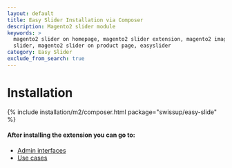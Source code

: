 ```yaml
---
layout: default
title: Easy Slider Installation via Composer
description: Magento2 slider module
keywords: >
  magento2 slider on homepage, magento2 slider extension, magento2 image
  slider, magento2 slider on product page, easyslider
category: Easy Slider
exclude_from_search: true
---
```


# Installation

{% include installation/m2/composer.html package="swissup/easy-slide" %}

#### After installing the extension you can go to:

 *  [Admin interfaces](../interfaces/)
 *  [Use cases](../cases/)
